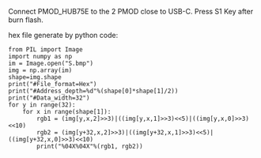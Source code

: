 Connect PMOD_HUB75E to the 2 PMOD close to USB-C.
Press S1 Key after burn flash.

hex file generate by python code:
```
from PIL import Image
import numpy as np
im = Image.open("S.bmp")
img = np.array(im)
shape=img.shape
print("#File_format=Hex")
print("#Address_depth=%d"%(shape[0]*shape[1]/2))
print("#Data_width=32")
for y in range(32):
    for x in range(shape[1]):
        rgb1 = (img[y,x,2]>>3)|((img[y,x,1]>>3)<<5)|((img[y,x,0]>>3)<<10)
        rgb2 = (img[y+32,x,2]>>3)|((img[y+32,x,1]>>3)<<5)|((img[y+32,x,0]>>3)<<10)
        print("%04X%04X"%(rgb1, rgb2))
```




